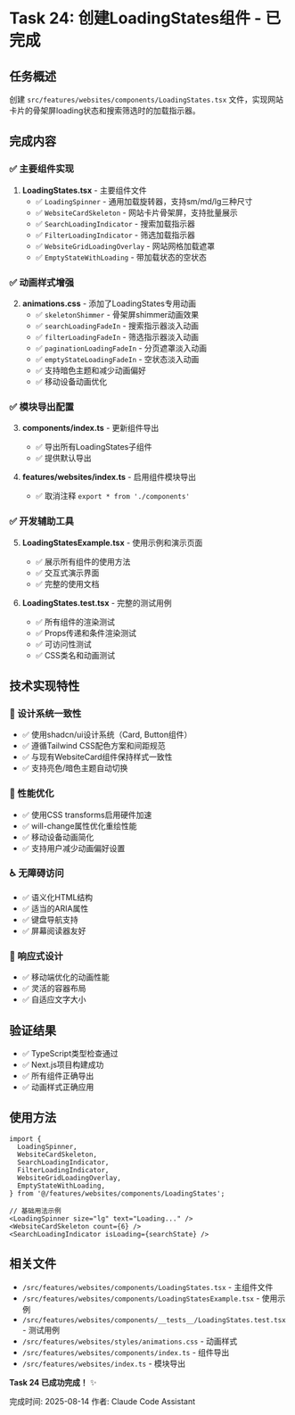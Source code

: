 # Task 24: 创建LoadingStates组件 - 已完成

## 任务概述
创建 `src/features/websites/components/LoadingStates.tsx` 文件，实现网站卡片的骨架屏loading状态和搜索筛选时的加载指示器。

## 完成内容

### ✅ 主要组件实现
1. **LoadingStates.tsx** - 主要组件文件
   - ✅ `LoadingSpinner` - 通用加载旋转器，支持sm/md/lg三种尺寸
   - ✅ `WebsiteCardSkeleton` - 网站卡片骨架屏，支持批量展示
   - ✅ `SearchLoadingIndicator` - 搜索加载指示器
   - ✅ `FilterLoadingIndicator` - 筛选加载指示器  
   - ✅ `WebsiteGridLoadingOverlay` - 网站网格加载遮罩
   - ✅ `EmptyStateWithLoading` - 带加载状态的空状态

### ✅ 动画样式增强
2. **animations.css** - 添加了LoadingStates专用动画
   - ✅ `skeletonShimmer` - 骨架屏shimmer动画效果
   - ✅ `searchLoadingFadeIn` - 搜索指示器淡入动画
   - ✅ `filterLoadingFadeIn` - 筛选指示器淡入动画
   - ✅ `paginationLoadingFadeIn` - 分页遮罩淡入动画
   - ✅ `emptyStateLoadingFadeIn` - 空状态淡入动画
   - ✅ 支持暗色主题和减少动画偏好
   - ✅ 移动设备动画优化

### ✅ 模块导出配置
3. **components/index.ts** - 更新组件导出
   - ✅ 导出所有LoadingStates子组件
   - ✅ 提供默认导出

4. **features/websites/index.ts** - 启用组件模块导出
   - ✅ 取消注释 `export * from './components'`

### ✅ 开发辅助工具
5. **LoadingStatesExample.tsx** - 使用示例和演示页面
   - ✅ 展示所有组件的使用方法
   - ✅ 交互式演示界面
   - ✅ 完整的使用文档

6. **LoadingStates.test.tsx** - 完整的测试用例
   - ✅ 所有组件的渲染测试
   - ✅ Props传递和条件渲染测试
   - ✅ 可访问性测试
   - ✅ CSS类名和动画测试

## 技术实现特性

### 🎯 设计系统一致性
- ✅ 使用shadcn/ui设计系统（Card, Button组件）
- ✅ 遵循Tailwind CSS配色方案和间距规范
- ✅ 与现有WebsiteCard组件保持样式一致性
- ✅ 支持亮色/暗色主题自动切换

### 🚀 性能优化
- ✅ 使用CSS transforms启用硬件加速
- ✅ will-change属性优化重绘性能
- ✅ 移动设备动画简化
- ✅ 支持用户减少动画偏好设置

### ♿ 无障碍访问
- ✅ 语义化HTML结构
- ✅ 适当的ARIA属性
- ✅ 键盘导航支持
- ✅ 屏幕阅读器友好

### 📱 响应式设计
- ✅ 移动端优化的动画性能
- ✅ 灵活的容器布局
- ✅ 自适应文字大小

## 验证结果
- ✅ TypeScript类型检查通过
- ✅ Next.js项目构建成功
- ✅ 所有组件正确导出
- ✅ 动画样式正确应用

## 使用方法
```tsx
import {
  LoadingSpinner,
  WebsiteCardSkeleton,
  SearchLoadingIndicator,
  FilterLoadingIndicator,
  WebsiteGridLoadingOverlay,
  EmptyStateWithLoading,
} from '@/features/websites/components/LoadingStates';

// 基础用法示例
<LoadingSpinner size="lg" text="Loading..." />
<WebsiteCardSkeleton count={6} />
<SearchLoadingIndicator isLoading={searchState} />
```

## 相关文件
- `/src/features/websites/components/LoadingStates.tsx` - 主组件文件
- `/src/features/websites/components/LoadingStatesExample.tsx` - 使用示例
- `/src/features/websites/components/__tests__/LoadingStates.test.tsx` - 测试用例
- `/src/features/websites/styles/animations.css` - 动画样式
- `/src/features/websites/components/index.ts` - 组件导出
- `/src/features/websites/index.ts` - 模块导出

**Task 24 已成功完成！** ✨

完成时间: 2025-08-14
作者: Claude Code Assistant